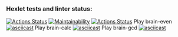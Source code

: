 ### Hexlet tests and linter status:
[![Actions Status](https://github.com/Femalopper/frontend-project-lvl1/workflows/hexlet-check/badge.svg)](https://github.com/Femalopper/frontend-project-lvl1/actions)
[![Maintainability](https://api.codeclimate.com/v1/badges/04e1a5c0e35f415f48f0/maintainability)](https://codeclimate.com/github/Femalopper/frontend-project-lvl1/maintainability)
[![Actions Status](https://github.com/Femalopper/frontend-project-lvl1/workflows/eslint-check/badge.svg)](https://github.com/Femalopper/frontend-project-lvl1/actions)
Play brain-even
[![asciicast](https://asciinema.org/a/hbDSFziAw1ETjE7Qfv58rxAaz.svg)](https://asciinema.org/a/hbDSFziAw1ETjE7Qfv58rxAaz)
Play brain-calc
[![asciicast](https://asciinema.org/a/Za9i6q5rWO6Xkp3C37YXsRoJB.svg)](https://asciinema.org/a/Za9i6q5rWO6Xkp3C37YXsRoJB)
Play brain-gcd
[![asciicast](https://asciinema.org/a/fCGk6dF8M50RPgNO8mB5cnUWD.svg)](https://asciinema.org/a/fCGk6dF8M50RPgNO8mB5cnUWD)